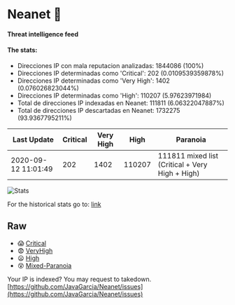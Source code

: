 # Neanet :hocho:
#### Threat intelligence feed
#### The stats:

- Direcciones IP con mala reputacion analizadas: 1844086 (100%)
- Direcciones IP determinadas como 'Critical':  202 (0.0109539359878%)
- Direcciones IP determinadas como 'Very High':  1402 (0.076026823044%)
- Direcciones IP determinadas como 'High':  110207 (5.97623971984)
- Total de direcciones IP indexadas en Neanet:  111811 (6.06322047887%)
- Total de direcciones IP descartadas en Neanet:  1732275 (93.9367795211%)

| Last Update | Critical | Very High | High | Paranoia |
| --- | --- | --- | --- | --- |
| 2020-09-12 11:01:49 | 202 | 1402 | 110207 | 111811 mixed list (Critical + Very High + High)|

![Stats](https://docs.google.com/spreadsheets/d/e/2PACX-1vSnaNMIXVabIpDJjufMlzH7poXnshF3mgd8Is1g9ytUEzVsP5my4Trn8f-xkoLLQ38xpL3HtmUexLo6/pubchart?oid=501124687&format=image)

For the historical stats go to: [link](/stats.csv)
## Raw
- :scream: [Critical](https://raw.githubusercontent.com/JavaGarcia/Neanet/master/blacklists/neanet_critical.txt)
- :fearful: [VeryHigh](https://raw.githubusercontent.com/JavaGarcia/Neanet/master/blacklists/neanet_veryHigh.txtt)
- :frowning: [High](https://raw.githubusercontent.com/JavaGarcia/Neanet/master/blacklists/neanet_high.txt)
- :dizzy_face: [Mixed-Paranoia](https://raw.githubusercontent.com/JavaGarcia/Neanet/master/blacklists/neanet_all.txt)


Your IP is indexed? You may request to takedown. [https://github.com/JavaGarcia/Neanet/issues](https://github.com/JavaGarcia/Neanet/issues)




























































































































































































































































































































































































































































































































































































































































































































































